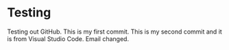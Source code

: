 # Testing
Testing out GitHub.
This is my first commit.
This is my second commit and it is from Visual Studio Code.
Email changed.
